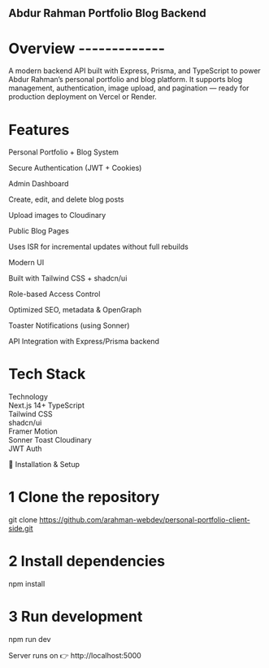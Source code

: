 
## Abdur Rahman Portfolio Blog Backend


# Overview -------------

A modern backend API built with Express, Prisma, and TypeScript to power Abdur Rahman’s personal portfolio and blog platform.
It supports blog management, authentication, image upload, and pagination — ready for production deployment on Vercel or Render.

# Features

Personal Portfolio + Blog System

Secure Authentication (JWT + Cookies)

Admin Dashboard

Create, edit, and delete blog posts

Upload images to Cloudinary

Public Blog Pages

Uses ISR for incremental updates without full rebuilds

Modern UI

Built with Tailwind CSS + shadcn/ui

Role-based Access Control

Optimized SEO, metadata & OpenGraph

Toaster Notifications (using Sonner)

API Integration with Express/Prisma backend

# Tech Stack
Technology	
Next.js 14+ 
TypeScript	
Tailwind CSS	
shadcn/ui	
Framer Motion	
Sonner	Toast
Cloudinary	
JWT Auth	


🧩 Installation & Setup

# 1 Clone the repository
git clone https://github.com/arahman-webdev/personal-portfolio-client-side.git

# 2 Install dependencies
npm install


# 3 Run development
npm run dev


Server runs on 👉 http://localhost:5000

